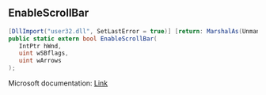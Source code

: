 ## EnableScrollBar

```csharp
[DllImport("user32.dll", SetLastError = true)] [return: MarshalAs(UnmanagedType.Bool)]
public static extern bool EnableScrollBar(
   IntPtr hWnd,
   uint wSBflags,
   uint wArrows
);
```

Microsoft documentation: [Link](https://docs.microsoft.com/en-us/windows/win32/api/winuser/nf-winuser-enablescrollbar)
